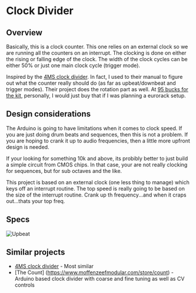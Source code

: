 # Clock Divider

## Overview

Basically, this is a clock counter.  This one relies on an external clock so we are running all the counters on an interrupt.  The clocking is done on either the rising or falling edge of the clock.  The width of the clock cycles can be either 50% or just one main clock cycle (trigger mode).

Inspired by the [4MS clock divider](http://www.4mspedals.com/rcd.php).  In fact, I used to their manual to figure out what the counter really should do (as far as upbeat/downbeat and trigger modes).  Their project does the rotation part as well.  At [95 bucks for the kit](http://www.4mspedals.com/rcd-kit.php), personally, I would just buy that if I was planning a eurorack setup.

## Design considerations

The Arduino is going to have limitations when it comes to clock speed.
If you are just doing drum beats and sequences, then this is not a problem.
If you are hoping to crank it up to audio frequencies, then a little more upfront design is needed.

If your looking for something 10k and above, its probibly better to just build a simple circuit from CMOS chips.  In that case, your are not really clocking for sequences, but for sub octaves and the like.

This project is based on an external clock (one less thing to manage) which keys off an interrupt routine.  The top speed is really going to be based on the size of the interrupt routine.  Crank up th frequency...and when it craps out...thats your top freq.

## Specs


![Upbeat](https://github.com/robstave/ArduinoComponentSketches/blob/master/miniProProjects/clockDivider/images/upbeatGate1.0.png)


## Similar projects

* [4MS clock divider](http://www.4mspedals.com/rcd.php) - Most similar
* [The Count] (https://www.moffenzeefmodular.com/store/count) - Arduino based clock divider with coarse and fine tuning as well as CV controls








